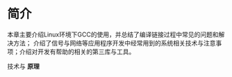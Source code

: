 # 简介
  本章主要介绍Linux环境下GCC的使用，并总结了编译链接过程中常见的问题和解决方法；
  介绍了信号与网络等应用程序开发中经常用到的系统相关技术与注意事项；介绍对开发有帮助的相关的第三库与工具。

  技术与 **原理**
  
